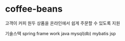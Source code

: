 # coffee-beans

고객이 커피 원두 상품을 온라인에서 쉽게 주문할 수 있도록 지원

기술스택
spring frame work
java
mysql(db)
mybatis
jsp


